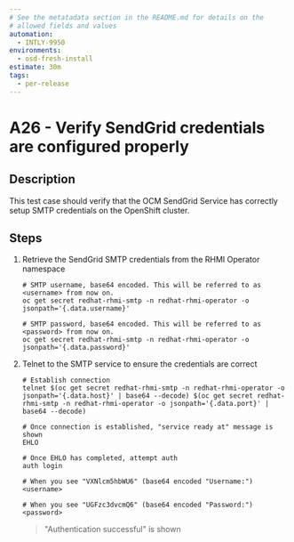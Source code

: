 ```yaml
---
# See the metatadata section in the README.md for details on the
# allowed fields and values
automation:
  - INTLY-9950
environments:
  - osd-fresh-install
estimate: 30m
tags:
  - per-release
---
```


# A26 - Verify SendGrid credentials are configured properly

## Description

This test case should verify that the OCM SendGrid Service has correctly setup SMTP credentials on the OpenShift cluster.

## Steps

1. Retrieve the SendGrid SMTP credentials from the RHMI Operator namespace

   ```
   # SMTP username, base64 encoded. This will be referred to as <username> from now on.
   oc get secret redhat-rhmi-smtp -n redhat-rhmi-operator -o jsonpath='{.data.username}'

   # SMTP password, base64 encoded. This will be referred to as <password> from now on.
   oc get secret redhat-rhmi-smtp -n redhat-rhmi-operator -o jsonpath='{.data.password}'
   ```

2. Telnet to the SMTP service to ensure the credentials are correct

   ```
   # Establish connection
   telnet $(oc get secret redhat-rhmi-smtp -n redhat-rhmi-operator -o jsonpath='{.data.host}' | base64 --decode) $(oc get secret redhat-rhmi-smtp -n redhat-rhmi-operator -o jsonpath='{.data.port}' | base64 --decode)

   # Once connection is established, "service ready at" message is shown
   EHLO

   # Once EHLO has completed, attempt auth
   auth login

   # When you see "VXNlcm5hbWU6" (base64 encoded "Username:")
   <username>

   # When you see "UGFzc3dvcmQ6" (base64 encoded "Password:")
   <password>
   ```

   > "Authentication successful" is shown
